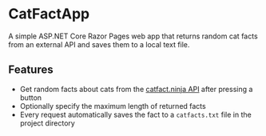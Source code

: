 # CatFactApp

A simple ASP.NET Core Razor Pages web app that returns random cat facts from an external API and saves them to a local text file.

## Features

- Get random facts about cats from the [catfact.ninja API](https://catfact.ninja/fact) after pressing a button
- Optionally specify the maximum length of returned facts
- Every request automatically saves the fact to a `catfacts.txt` file in the project directory
